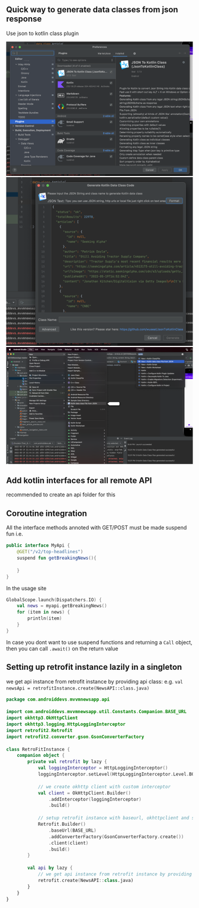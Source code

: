 
## Quick way to generate data classes from json response

Use json to kotlin class plugin

![img1](images/jsonkotlindataclasscode.png)
![img2](images/kotlindataresponse.png)
![img3](images/jsontokotlinclassplugin.png)

## Add kotlin interfaces for all remote API

recommended to create an api folder for this


## Coroutine integration

All the interface methods annoted with GET/POST must be made suspend fun i.e.
```kt
public interface MyApi {
    @GET("/v2/top-headlines")
    suspend fun getBreakingNews(){
        
    }
}
```

In the usage site
```kt
GlobalScope.launch(Dispatchers.IO) {
    val news = myapi.getBreakingNews()
    for (item in news) {
        println(item)
    }
}
```

In case you dont want to use suspend functions and returning a `Call` object, then you can call `.await()` on the return value

## Setting up retrofit instance lazily in a singleton

we get api instance from retrofit instance by providing api class:
e.g.
`val newsApi = retrofitInstance.create(NewsAPI::class.java)`

```kt
package com.androiddevs.mvvmnewsapp.api

import com.androiddevs.mvvmnewsapp.util.Constants.Companion.BASE_URL
import okhttp3.OkHttpClient
import okhttp3.logging.HttpLoggingInterceptor
import retrofit2.Retrofit
import retrofit2.converter.gson.GsonConverterFactory

class RetroFitInstance {
    companion object {
        private val retrofit by lazy {
            val loggingInterceptor = HttpLoggingInterceptor()
            loggingInterceptor.setLevel(HttpLoggingInterceptor.Level.BODY)

            // we create okhttp client with custom interceptor
            val client = OkHttpClient.Builder()
                .addInterceptor(loggingInterceptor)
                .build()

            // setup retrofit instance with baseurl, okhttpclient and serialize/desieralize settings
            Retrofit.Builder()
                .baseUrl(BASE_URL)
                .addConverterFactory(GsonConverterFactory.create())
                .client(client)
                .build()
        }

        val api by lazy {
            // we get api instance from retrofit instance by providing api class
            retrofit.create(NewsAPI::class.java)
        }
    }
}
```